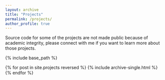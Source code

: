 ```yaml
---
layout: archive
title: "Projects"
permalink: /projects/
author_profile: true
---
```

Source code for some of the projects are not made public because of academic integrity, please connect with me if you want to learn more about those projects.

{% include base_path %}

{% for post in site.projects reversed %}
  {% include archive-single.html %}
{% endfor %}

